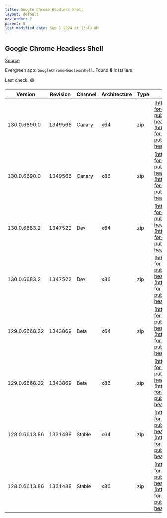 ```yaml
---
title: Google Chrome Headless Shell
layout: default
nav_order: 2
parent: G
last_modified_date: Sep 1 2024 at 12:40 AM
---
```


## Google Chrome Headless Shell

[Source](https://googlechromelabs.github.io/chrome-for-testing/)

Evergreen app: `GoogleChromeHeadlessShell`. Found **8** installers.

Last check: 🟢

| Version       | Revision | Channel | Architecture | Type | URI                                                                                                                                                                                                                          |
| ------------- | -------- | ------- | ------------ | ---- | ---------------------------------------------------------------------------------------------------------------------------------------------------------------------------------------------------------------------------- |
| 130.0.6690.0  | 1349566  | Canary  | x64          | zip  | [https://storage.googleapis.com/chrome-for-testing-public/130.0.6690.0/win64/chrome-headless-shell-win64.zip](https://storage.googleapis.com/chrome-for-testing-public/130.0.6690.0/win64/chrome-headless-shell-win64.zip)   |
| 130.0.6690.0  | 1349566  | Canary  | x86          | zip  | [https://storage.googleapis.com/chrome-for-testing-public/130.0.6690.0/win32/chrome-headless-shell-win32.zip](https://storage.googleapis.com/chrome-for-testing-public/130.0.6690.0/win32/chrome-headless-shell-win32.zip)   |
| 130.0.6683.2  | 1347522  | Dev     | x64          | zip  | [https://storage.googleapis.com/chrome-for-testing-public/130.0.6683.2/win64/chrome-headless-shell-win64.zip](https://storage.googleapis.com/chrome-for-testing-public/130.0.6683.2/win64/chrome-headless-shell-win64.zip)   |
| 130.0.6683.2  | 1347522  | Dev     | x86          | zip  | [https://storage.googleapis.com/chrome-for-testing-public/130.0.6683.2/win32/chrome-headless-shell-win32.zip](https://storage.googleapis.com/chrome-for-testing-public/130.0.6683.2/win32/chrome-headless-shell-win32.zip)   |
| 129.0.6668.22 | 1343869  | Beta    | x64          | zip  | [https://storage.googleapis.com/chrome-for-testing-public/129.0.6668.22/win64/chrome-headless-shell-win64.zip](https://storage.googleapis.com/chrome-for-testing-public/129.0.6668.22/win64/chrome-headless-shell-win64.zip) |
| 129.0.6668.22 | 1343869  | Beta    | x86          | zip  | [https://storage.googleapis.com/chrome-for-testing-public/129.0.6668.22/win32/chrome-headless-shell-win32.zip](https://storage.googleapis.com/chrome-for-testing-public/129.0.6668.22/win32/chrome-headless-shell-win32.zip) |
| 128.0.6613.86 | 1331488  | Stable  | x64          | zip  | [https://storage.googleapis.com/chrome-for-testing-public/128.0.6613.86/win64/chrome-headless-shell-win64.zip](https://storage.googleapis.com/chrome-for-testing-public/128.0.6613.86/win64/chrome-headless-shell-win64.zip) |
| 128.0.6613.86 | 1331488  | Stable  | x86          | zip  | [https://storage.googleapis.com/chrome-for-testing-public/128.0.6613.86/win32/chrome-headless-shell-win32.zip](https://storage.googleapis.com/chrome-for-testing-public/128.0.6613.86/win32/chrome-headless-shell-win32.zip) |

